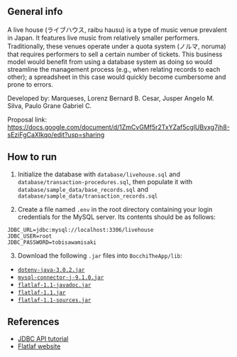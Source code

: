 ## General info

A live house (ライブハウス, raibu hausu) is a type of music venue prevalent in Japan. It features live music from relatively smaller performers. Traditionally, these venues operate under a quota system (ノルマ, noruma) that requires performers to sell a certain number of tickets. This business model would benefit from using a database system as doing so would streamline the management process (e.g., when relating records to each other); a spreadsheet in this case would quickly become cumbersome and prone to errors.

Developed by:
Marqueses, Lorenz Bernard B.
Cesar, Jusper Angelo M.
Silva, Paulo Grane Gabriel C.

Proposal link:
https://docs.google.com/document/d/1ZmCvGMf5r2TxYZaf5cglUBvxg7jh8-sEziFgCaXIkqo/edit?usp=sharing

## How to run

1. Initialize the database with `database/livehouse.sql` and `database/transaction-procedures.sql`, then populate it with `database/sample_data/base_records.sql` and `database/sample_data/transaction_records.sql`

2. Create a file named `.env` in the root directory containing your login credentials for the MySQL server. Its contents
   should be as follows:

```
JDBC_URL=jdbc:mysql://localhost:3306/livehouse
JDBC_USER=root
JDBC_PASSWORD=tobisawamisaki
```

3. Download the following `.jar` files into `BocchiTheApp/lib`:

-   [`dotenv-java-3.0.2.jar`](https://repo1.maven.org/maven2/io/github/cdimascio/dotenv-java/3.0.2/dotenv-java-3.0.2.jar)
-   [`mysql-connector-j-9.1.0.jar`](https://repo1.maven.org/maven2/com/mysql/mysql-connector-j/9.1.0/mysql-connector-j-9.1.0.jar)
-   [`flatlaf-1.1-javadoc.jar`](https://repo1.maven.org/maven2/com/formdev/flatlaf/1.1/flatlaf-1.1-javadoc.jar)
-   [`flatlaf-1.1.jar`](https://repo1.maven.org/maven2/com/formdev/flatlaf/1.1/flatlaf-1.1.jar)
-   [`flatlaf-1.1-sources.jar`](https://repo1.maven.org/maven2/com/formdev/flatlaf/1.1/flatlaf-1.1-sources.jar)
  
## References

-   [JDBC API tutorial](https://www.youtube.com/watch?v=BOUMR85B-V0&list=PLhs1urmduZ2-yp3zID5rMEmXDETN8xvMo&pp=iAQB)
-   [Flatlaf website](https://www.formdev.com/flatlaf/)
